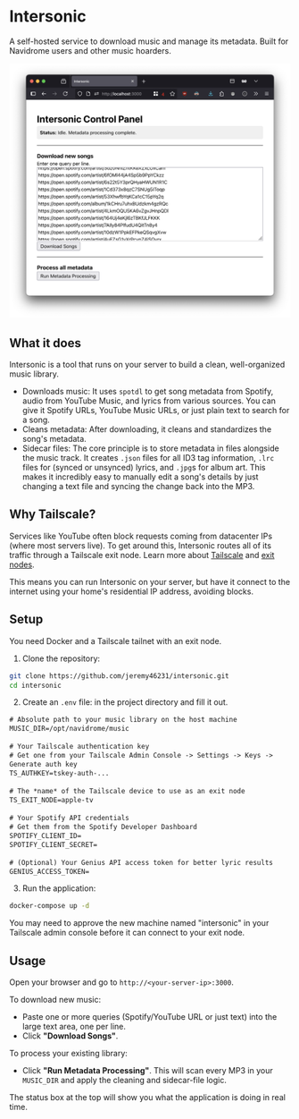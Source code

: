 # Intersonic

A self-hosted service to download music and manage its metadata. Built for Navidrome users and other music hoarders.

![Screenshot of the Intersonic web interface](screenshot.png)

## What it does

Intersonic is a tool that runs on your server to build a clean, well-organized music library.

- Downloads music: It uses `spotdl` to get song metadata from Spotify, audio from YouTube Music, and lyrics from various sources. You can give it Spotify URLs, YouTube Music URLs, or just plain text to search for a song.
- Cleans metadata: After downloading, it cleans and standardizes the song's metadata.
- Sidecar files: The core principle is to store metadata in files alongside the music track. It creates `.json` files for all ID3 tag information, `.lrc` files for (synced or unsynced) lyrics, and `.jpg`s for album art. This makes it incredibly easy to manually edit a song's details by just changing a text file and syncing the change back into the MP3.

## Why Tailscale?

Services like YouTube often block requests coming from datacenter IPs (where most servers live). To get around this, Intersonic routes all of its traffic through a Tailscale exit node. Learn more about [Tailscale](https://tailscale.com) and [exit nodes](https://tailscale.com/kb/1103/exit-nodes).

This means you can run Intersonic on your server, but have it connect to the internet using your home's residential IP address, avoiding blocks.

## Setup

You need Docker and a Tailscale tailnet with an exit node.

1. Clone the repository:

```bash
git clone https://github.com/jeremy46231/intersonic.git
cd intersonic
```

2. Create an `.env` file: in the project directory and fill it out.

```env
# Absolute path to your music library on the host machine
MUSIC_DIR=/opt/navidrome/music

# Your Tailscale authentication key
# Get one from your Tailscale Admin Console -> Settings -> Keys -> Generate auth key
TS_AUTHKEY=tskey-auth-...

# The *name* of the Tailscale device to use as an exit node
TS_EXIT_NODE=apple-tv

# Your Spotify API credentials
# Get them from the Spotify Developer Dashboard
SPOTIFY_CLIENT_ID=
SPOTIFY_CLIENT_SECRET=

# (Optional) Your Genius API access token for better lyric results
GENIUS_ACCESS_TOKEN=
```

3. Run the application:

```bash
docker-compose up -d
```

You may need to approve the new machine named "intersonic" in your Tailscale admin console before it can connect to your exit node.

## Usage

Open your browser and go to `http://<your-server-ip>:3000`.

To download new music:

- Paste one or more queries (Spotify/YouTube URL or just text) into the large text area, one per line.
- Click **"Download Songs"**.

To process your existing library:

- Click **"Run Metadata Processing"**. This will scan every MP3 in your `MUSIC_DIR` and apply the cleaning and sidecar-file logic.

The status box at the top will show you what the application is doing in real time.
